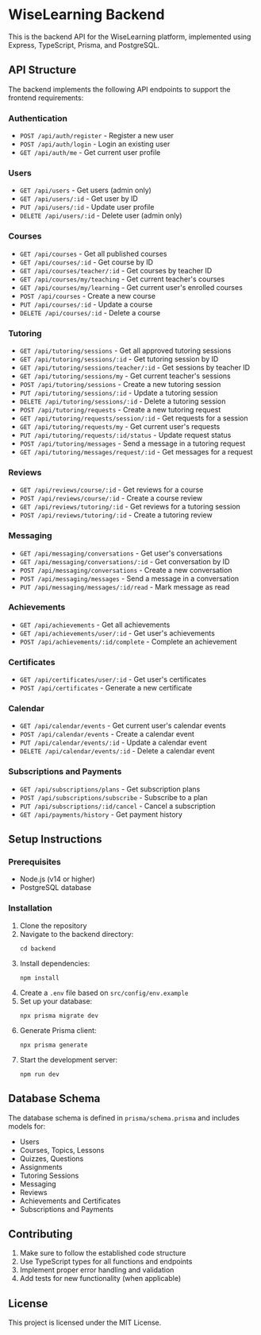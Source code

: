 # WiseLearning Backend

This is the backend API for the WiseLearning platform, implemented using Express, TypeScript, Prisma, and PostgreSQL.

## API Structure

The backend implements the following API endpoints to support the frontend requirements:

### Authentication
- `POST /api/auth/register` - Register a new user
- `POST /api/auth/login` - Login an existing user
- `GET /api/auth/me` - Get current user profile

### Users
- `GET /api/users` - Get users (admin only)
- `GET /api/users/:id` - Get user by ID
- `PUT /api/users/:id` - Update user profile
- `DELETE /api/users/:id` - Delete user (admin only)

### Courses
- `GET /api/courses` - Get all published courses
- `GET /api/courses/:id` - Get course by ID
- `GET /api/courses/teacher/:id` - Get courses by teacher ID
- `GET /api/courses/my/teaching` - Get current teacher's courses
- `GET /api/courses/my/learning` - Get current user's enrolled courses
- `POST /api/courses` - Create a new course
- `PUT /api/courses/:id` - Update a course
- `DELETE /api/courses/:id` - Delete a course

### Tutoring
- `GET /api/tutoring/sessions` - Get all approved tutoring sessions
- `GET /api/tutoring/sessions/:id` - Get tutoring session by ID
- `GET /api/tutoring/sessions/teacher/:id` - Get sessions by teacher ID
- `GET /api/tutoring/sessions/my` - Get current teacher's sessions
- `POST /api/tutoring/sessions` - Create a new tutoring session
- `PUT /api/tutoring/sessions/:id` - Update a tutoring session
- `DELETE /api/tutoring/sessions/:id` - Delete a tutoring session
- `POST /api/tutoring/requests` - Create a new tutoring request
- `GET /api/tutoring/requests/session/:id` - Get requests for a session
- `GET /api/tutoring/requests/my` - Get current user's requests
- `PUT /api/tutoring/requests/:id/status` - Update request status
- `POST /api/tutoring/messages` - Send a message in a tutoring request
- `GET /api/tutoring/messages/request/:id` - Get messages for a request

### Reviews
- `GET /api/reviews/course/:id` - Get reviews for a course
- `POST /api/reviews/course/:id` - Create a course review
- `GET /api/reviews/tutoring/:id` - Get reviews for a tutoring session
- `POST /api/reviews/tutoring/:id` - Create a tutoring review

### Messaging
- `GET /api/messaging/conversations` - Get user's conversations
- `GET /api/messaging/conversations/:id` - Get conversation by ID
- `POST /api/messaging/conversations` - Create a new conversation
- `POST /api/messaging/messages` - Send a message in a conversation
- `PUT /api/messaging/messages/:id/read` - Mark message as read

### Achievements
- `GET /api/achievements` - Get all achievements
- `GET /api/achievements/user/:id` - Get user's achievements
- `POST /api/achievements/:id/complete` - Complete an achievement

### Certificates
- `GET /api/certificates/user/:id` - Get user's certificates
- `POST /api/certificates` - Generate a new certificate

### Calendar
- `GET /api/calendar/events` - Get current user's calendar events
- `POST /api/calendar/events` - Create a calendar event
- `PUT /api/calendar/events/:id` - Update a calendar event
- `DELETE /api/calendar/events/:id` - Delete a calendar event

### Subscriptions and Payments
- `GET /api/subscriptions/plans` - Get subscription plans
- `POST /api/subscriptions/subscribe` - Subscribe to a plan
- `PUT /api/subscriptions/:id/cancel` - Cancel a subscription
- `GET /api/payments/history` - Get payment history

## Setup Instructions

### Prerequisites

- Node.js (v14 or higher)
- PostgreSQL database

### Installation

1. Clone the repository
2. Navigate to the backend directory:
   ```
   cd backend
   ```
3. Install dependencies:
   ```
   npm install
   ```
4. Create a `.env` file based on `src/config/env.example`
5. Set up your database:
   ```
   npx prisma migrate dev
   ```
6. Generate Prisma client:
   ```
   npx prisma generate
   ```
7. Start the development server:
   ```
   npm run dev
   ```

## Database Schema

The database schema is defined in `prisma/schema.prisma` and includes models for:

- Users
- Courses, Topics, Lessons
- Quizzes, Questions
- Assignments
- Tutoring Sessions
- Messaging
- Reviews
- Achievements and Certificates
- Subscriptions and Payments

## Contributing

1. Make sure to follow the established code structure
2. Use TypeScript types for all functions and endpoints
3. Implement proper error handling and validation
4. Add tests for new functionality (when applicable)

## License

This project is licensed under the MIT License. 